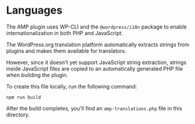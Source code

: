 Languages
=========

The AMP plugin uses WP-CLI and the `@wordpress/i18n` package to enable internationalization in both PHP and JavaScript.

The WordPress.org translation platform automatically extracts strings from plugins and makes them available for translators.

However, since it doesn't yet support JavaScript string extraction, strings inside JavaScript files are copied to an automatically generated PHP file when building the plugin.

To create this file locally, run the following command:

```
npm run build
```

After the build completes, you'll find an `amp-translations.php` file in this directory.
